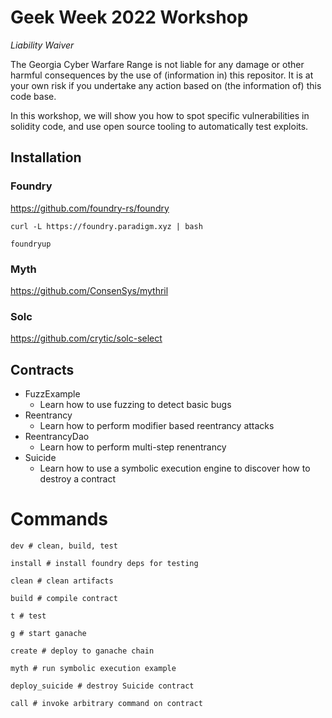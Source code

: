 # Geek Week 2022 Workshop

*Liability Waiver*

The Georgia Cyber Warfare Range is not liable for any damage or other harmful consequences by the use of (information in) this repositor. It is at your own risk if you undertake any action based on (the information of) this code base.

In this workshop, we will show you how to spot specific vulnerabilities in solidity code, and use open source tooling to automatically test exploits.


## Installation

### Foundry
https://github.com/foundry-rs/foundry

```
curl -L https://foundry.paradigm.xyz | bash
```

```
foundryup
```

### Myth
https://github.com/ConsenSys/mythril

### Solc
https://github.com/crytic/solc-select

## Contracts
- FuzzExample
    - Learn how to use fuzzing to detect basic bugs
- Reentrancy
    - Learn how to perform modifier based reentrancy attacks
- ReentrancyDao
    - Learn how to perform multi-step renentrancy
- Suicide
    - Learn how to use a symbolic execution engine to discover how to destroy a contract

# Commands
```
dev # clean, build, test

install # install foundry deps for testing

clean # clean artifacts

build # compile contract

t # test

g # start ganache

create # deploy to ganache chain

myth # run symbolic execution example

deploy_suicide # destroy Suicide contract

call # invoke arbitrary command on contract
```

